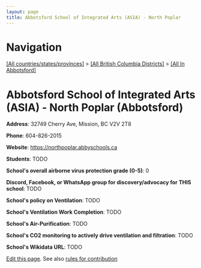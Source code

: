 ```yaml
---
layout: page
title: Abbotsford School of Integrated Arts (ASIA) - North Poplar
---
```

# Navigation

[[All countries/states/provinces]](../../..) > [[All British Columbia Districts]](../..) > [[All In Abbotsford]](..)

# Abbotsford School of Integrated Arts (ASIA) - North Poplar (Abbotsford)

**Address**: 32749 Cherry Ave, Mission, BC V2V 2T8

**Phone**: 604-826-2015

**Website**: <https://northpoplar.abbyschools.ca>

**Students**: TODO

**School's overall airborne virus protection grade (0-5)**: 0

**Discord, Facebook, or WhatsApp group for discovery/advocacy for THIS school**: TODO

**School's policy on Ventilation**: TODO

**School's Ventilation Work Completion**: TODO

**School's Air-Purification**: TODO

**School's CO2 monitoring to actively drive ventilation and filtration**: TODO

**School's Wikidata URL**: TODO


[Edit this page](https://github.com/ventilate-schools/BC/edit/main/./Abbotsford/Abbotsford_School_of_Integrated_Arts_(ASIA)_-_North_Poplar.md). See also [rules for contribution](../../../contribution-rules/)